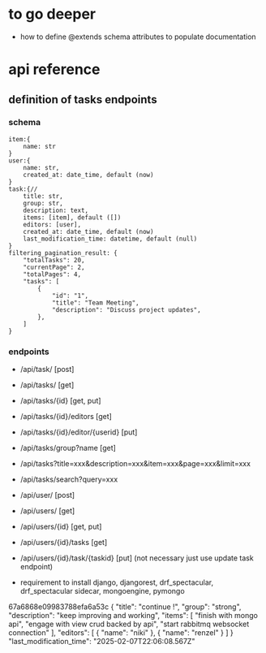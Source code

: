 # to go deeper
- how to define @extends schema attributes to populate documentation

# api reference
## definition of tasks endpoints
### schema 
    item:{
        name: str
    }
    user:{
        name: str,
        created_at: date_time, default (now)
    }
    task:{//
        title: str,
        group: str,
        description: text,
        items: [item], default ([])
        editors: [user],
        created_at: date_time, default (now)
        last_modification_time: datetime, default (null)
    }
    filtering_pagination_result: {
        "totalTasks": 20,
        "currentPage": 2,
        "totalPages": 4,
        "tasks": [
            {
                "id": "1",
                "title": "Team Meeting",
                "description": "Discuss project updates",
            },
        ]
    }

### endpoints
- /api/task/ [post]
- /api/tasks/ [get]
- /api/tasks/{id} [get, put]
- /api/tasks/{id}/editors [get]
- /api/tasks/{id}/editor/{userid} [put]
- /api/tasks/group?name [get]
- /api/tasks?title=xxx&description=xxx&item=xxx&page=xxx&limit=xxx
- /api/tasks/search?query=xxx

- /api/user/ [post]
- /api/users/ [get]
- /api/users/{id} [get, put]
- /api/users/{id}/tasks [get]
- /api/users/{id}/task/{taskid} [put] (not necessary just use update task endpoint)

- requirement to install
django, djangorest, drf_spectacular, drf_spectacular sidecar, mongoengine, pymongo

67a6868e09983788efa6a53c
{
  "title": "continue !",
  "group": "strong",
  "description": "keep improving and working",
  "items": [
    "finish with mongo api",
    "engage with view crud backed by api",
    "start rabbitmq websocket connection"
  ],
  "editors": [
    {
      "name": "niki"
    },
    {
      "name": "renzel"
    }
  ]
}
"last_modification_time": "2025-02-07T22:06:08.567Z"